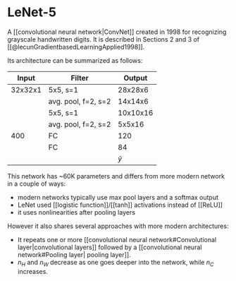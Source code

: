 # LeNet-5

A [[convolutional neural network|ConvNet]] created in 1998 for recognizing grayscale handwritten digits. It is described in Sections 2 and 3 of [[@lecunGradientbasedLearningApplied1998]].

Its architecture can be summarized as follows:

| Input | Filter | Output |
|-|-|-|
| 32x32x1 | 5x5, s=1 | 28x28x6
| | avg. pool, f=2, s=2 | 14x14x6
| | 5x5, s=1 | 10x10x16 |
| | avg. pool, f=2, s=2 | 5x5x16 |
| 400 | FC | 120 |
| | FC |84
| | | $\hat y$

This network has ~60K parameters and differs from more modern network in a couple of ways:

- modern networks typically use max pool layers and a softmax output
- LeNet used [[logistic function]]/[[tanh]] activations instead of [[ReLU]]
- it uses nonlinearities after pooling layers

However it also shares several approaches with more modern architectures:
- It repeats one or more [[convolutional neural network#Convolutional layer|convolutional layers]] followed by a [[convolutional neural network#Pooling layer| pooling layer]].
- $n_H$ and $n_W$ decrease as one goes deeper into the network, while $n_C$ increases.
